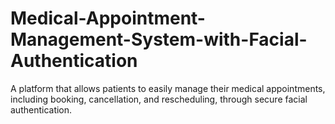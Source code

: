 # Medical-Appointment-Management-System-with-Facial-Authentication
A platform that allows patients to easily manage their medical appointments, including booking, cancellation, and rescheduling, through secure facial authentication.
